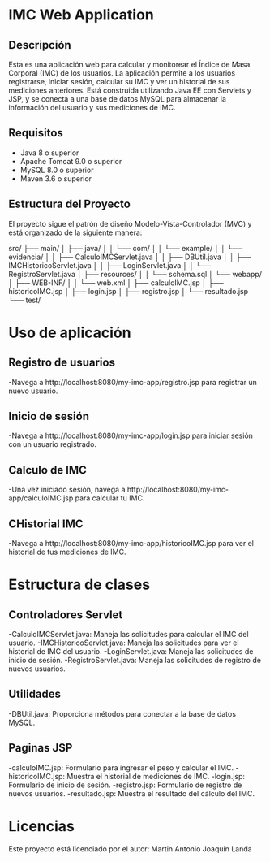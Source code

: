# IMC Web Application

## Descripción

Esta es una aplicación web para calcular y monitorear el Índice de Masa Corporal (IMC) de los usuarios. La aplicación permite a los usuarios registrarse, iniciar sesión, calcular su IMC y ver un historial de sus mediciones anteriores. Está construida utilizando Java EE con Servlets y JSP, y se conecta a una base de datos MySQL para almacenar la información del usuario y sus mediciones de IMC.

## Requisitos

- Java 8 o superior
- Apache Tomcat 9.0 o superior
- MySQL 8.0 o superior
- Maven 3.6 o superior

## Estructura del Proyecto

El proyecto sigue el patrón de diseño Modelo-Vista-Controlador (MVC) y está organizado de la siguiente manera:

src/
├── main/
│ ├── java/
│ │ └── com/
│ │ └── example/
│ │ └── evidencia/
│ │ ├── CalculoIMCServlet.java
│ │ ├── DBUtil.java
│ │ ├── IMCHistoricoServlet.java
│ │ ├── LoginServlet.java
│ │ └── RegistroServlet.java
│ ├── resources/
│ │ └── schema.sql
│ └── webapp/
│ ├── WEB-INF/
│ │ └── web.xml
│ ├── calculoIMC.jsp
│ ├── historicoIMC.jsp
│ ├── login.jsp
│ ├── registro.jsp
│ └── resultado.jsp
└── test/

# Uso de aplicación
## Registro de usuarios
-Navega a http://localhost:8080/my-imc-app/registro.jsp para registrar un nuevo usuario.
## Inicio de sesión
-Navega a http://localhost:8080/my-imc-app/login.jsp para iniciar sesión con un usuario registrado.

## Calculo de IMC
-Una vez iniciado sesión, navega a http://localhost:8080/my-imc-app/calculoIMC.jsp para calcular tu IMC.

## CHistorial IMC
-Navega a http://localhost:8080/my-imc-app/historicoIMC.jsp para ver el historial de tus mediciones de IMC.

# Estructura de clases
## Controladores Servlet
-CalculoIMCServlet.java: Maneja las solicitudes para calcular el IMC del usuario.
-IMCHistoricoServlet.java: Maneja las solicitudes para ver el historial de IMC del usuario.
-LoginServlet.java: Maneja las solicitudes de inicio de sesión.
-RegistroServlet.java: Maneja las solicitudes de registro de nuevos usuarios.

## Utilidades
-DBUtil.java: Proporciona métodos para conectar a la base de datos MySQL.

## Paginas JSP
-calculoIMC.jsp: Formulario para ingresar el peso y calcular el IMC.
-historicoIMC.jsp: Muestra el historial de mediciones de IMC.
-login.jsp: Formulario de inicio de sesión.
-registro.jsp: Formulario de registro de nuevos usuarios.
-resultado.jsp: Muestra el resultado del cálculo del IMC.

# Licencias
Este proyecto está licenciado por el autor: Martin Antonio Joaquin Landa
